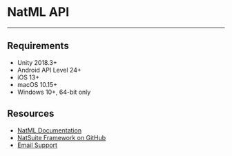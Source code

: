 # NatML API


___

## Requirements
- Unity 2018.3+
- Android API Level 24+
- iOS 13+
- macOS 10.15+
- Windows 10+, 64-bit only

## Resources
- [NatML Documentation](https://docs.natsuite.io/natml)
- [NatSuite Framework on GitHub](https://github.com/natsuite)
- [Email Support](mailto:hi@natsuite.io)